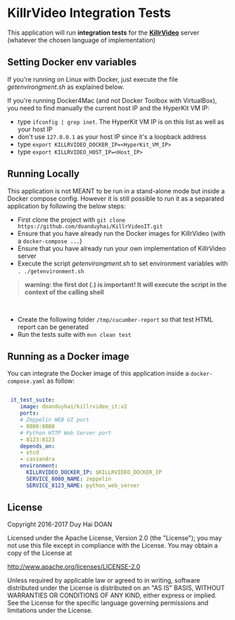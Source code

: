 # KillrVideo Integration Tests #

This application will run **integration tests** for the **[KillrVideo]** server (whatever the chosen language of implementation)

## Setting Docker env variables

If you're running on Linux with Docker, just execute the file _getenvirongment.sh_ as explained below.

If you're running Docker4Mac (and not Docker Toolbox with VirtualBox), you need to find manually the current host IP and the HyperKit VM IP:

- type `ifconfig | grep inet`. The HyperKit VM IP is on this list as well as your host IP
- don't use `127.0.0.1` as your host IP since it's a loopback address
- type `export KILLRVIDEO_DOCKER_IP=<HyperKit_VM_IP>`
- type `export KILLRVIDEO_HOST_IP=<Host_IP>`

## Running Locally

This application is not MEANT to be run in a stand-alone mode but inside a Docker compose config. However it is still possible to run it as a separated application by following the below steps: 

* First clone the project with `git clone https://github.com/doanduyhai/KillrVideoIT.git`
* Ensure that you have already run the Docker images for KillrVideo (with a `docker-compose ...`) 
* Ensure that you have already run your own implementation of KillrVideo server
* Execute the script _getenvirongment.sh_ to set environment variables with `. ./getenvironment.sh`

> **warning: the first dot (.) is important! It will execute the script in the context of the calling shell**
<br/>

* Create the following folder `/tmp/cucumber-report` so that test HTML report can be generated 
* Run the tests suite with `mvn clean test`


## Running as a Docker image

You can integrate the Docker image of this application inside a `docker-compose.yaml` as follow:

```yaml

 it_test_suite:
    image: doanduyhai/killrvideo_it:v2
    ports:
    # Zeppelin WEB UI port
    - 8080:8080
    # Python HTTP Web Server port
    - 8123:8123
    depends_on:
    - etcd
    - cassandra
    environment:
      KILLRVIDEO_DOCKER_IP: $KILLRVIDEO_DOCKER_IP
      SERVICE_8080_NAME: zeppelin
      SERVICE_8123_NAME: python_web_server
```


## License
Copyright 2016-2017 Duy Hai DOAN

Licensed under the Apache License, Version 2.0 (the "License");
you may not use this file except in compliance with the License.
You may obtain a copy of the License at

http://www.apache.org/licenses/LICENSE-2.0

Unless required by applicable law or agreed to in writing, software
distributed under the License is distributed on an "AS IS" BASIS,
WITHOUT WARRANTIES OR CONDITIONS OF ANY KIND, either express or implied.
See the License for the specific language governing permissions and
limitations under the License.

[Killrvideo]: https://killrvideo.github.io
[cassandra]: http://cassandra.apache.org/
[dse]: http://www.datastax.com/products/datastax-enterprise
[getting-started]: https://killrvideo.github.io/getting-started/
[getting-started-csharp]: https://killrvideo.github.io/docs/languages/c-sharp/
[twitter]: https://twitter.com/doanduyhai
[Achilles Object Mapper]: http://achilles.io
